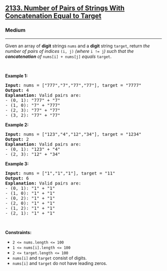 <h2><a href="https://leetcode.com/problems/number-of-pairs-of-strings-with-concatenation-equal-to-target">2133. Number of Pairs of Strings With Concatenation Equal to Target</a></h2><h3>Medium</h3><hr><p>Given an array of <strong>digit</strong> strings <code>nums</code> and a <strong>digit</strong> string <code>target</code>, return <em>the number of pairs of indices </em><code>(i, j)</code><em> (where </em><code>i != j</code><em>) such that the <strong>concatenation</strong> of </em><code>nums[i] + nums[j]</code><em> equals </em><code>target</code>.</p>

<p>&nbsp;</p>
<p><strong class="example">Example 1:</strong></p>

<pre>
<strong>Input:</strong> nums = [&quot;777&quot;,&quot;7&quot;,&quot;77&quot;,&quot;77&quot;], target = &quot;7777&quot;
<strong>Output:</strong> 4
<strong>Explanation:</strong> Valid pairs are:
- (0, 1): &quot;777&quot; + &quot;7&quot;
- (1, 0): &quot;7&quot; + &quot;777&quot;
- (2, 3): &quot;77&quot; + &quot;77&quot;
- (3, 2): &quot;77&quot; + &quot;77&quot;
</pre>

<p><strong class="example">Example 2:</strong></p>

<pre>
<strong>Input:</strong> nums = [&quot;123&quot;,&quot;4&quot;,&quot;12&quot;,&quot;34&quot;], target = &quot;1234&quot;
<strong>Output:</strong> 2
<strong>Explanation:</strong> Valid pairs are:
- (0, 1): &quot;123&quot; + &quot;4&quot;
- (2, 3): &quot;12&quot; + &quot;34&quot;
</pre>

<p><strong class="example">Example 3:</strong></p>

<pre>
<strong>Input:</strong> nums = [&quot;1&quot;,&quot;1&quot;,&quot;1&quot;], target = &quot;11&quot;
<strong>Output:</strong> 6
<strong>Explanation:</strong> Valid pairs are:
- (0, 1): &quot;1&quot; + &quot;1&quot;
- (1, 0): &quot;1&quot; + &quot;1&quot;
- (0, 2): &quot;1&quot; + &quot;1&quot;
- (2, 0): &quot;1&quot; + &quot;1&quot;
- (1, 2): &quot;1&quot; + &quot;1&quot;
- (2, 1): &quot;1&quot; + &quot;1&quot;
</pre>

<p>&nbsp;</p>
<p><strong>Constraints:</strong></p>

<ul>
	<li><code>2 &lt;= nums.length &lt;= 100</code></li>
	<li><code>1 &lt;= nums[i].length &lt;= 100</code></li>
	<li><code>2 &lt;= target.length &lt;= 100</code></li>
	<li><code>nums[i]</code> and <code>target</code> consist of digits.</li>
	<li><code>nums[i]</code> and <code>target</code> do not have leading zeros.</li>
</ul>
